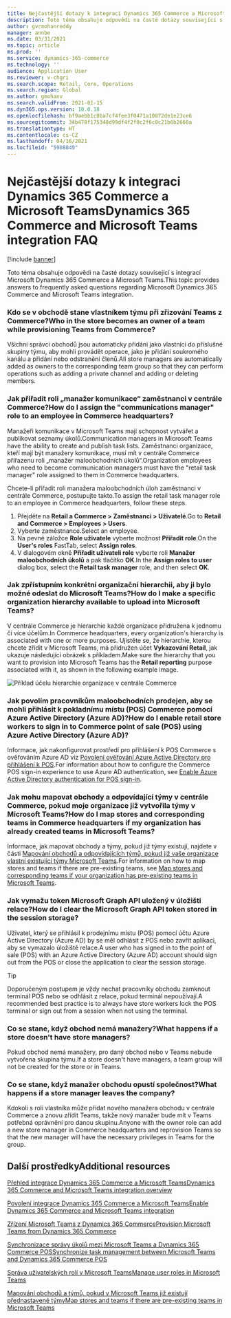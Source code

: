 ```yaml
---
title: Nejčastější dotazy k integraci Dynamics 365 Commerce a Microsoft Teams
description: Toto téma obsahuje odpovědi na časté dotazy související s integrací Microsoft Dynamics 365 Commerce a Microsoft Teams.
author: gvrmohanreddy
manager: annbe
ms.date: 03/31/2021
ms.topic: article
ms.prod: ''
ms.service: dynamics-365-commerce
ms.technology: ''
audience: Application User
ms.reviewer: v-chgri
ms.search.scope: Retail, Core, Operations
ms.search.region: Global
ms.author: gmohanv
ms.search.validFrom: 2021-01-15
ms.dyn365.ops.version: 10.0.18
ms.openlocfilehash: bf9aebb1c8ba7cf4fee3f0471a10872de1e23ce6
ms.sourcegitcommit: 34b478f175348d99df4f2f0c2f6c0c21b6b2660a
ms.translationtype: HT
ms.contentlocale: cs-CZ
ms.lasthandoff: 04/16/2021
ms.locfileid: "5908849"
---
```

# <a name="dynamics-365-commerce-and-microsoft-teams-integration-faq"></a><span data-ttu-id="db3c6-103">Nejčastější dotazy k integraci Dynamics 365 Commerce a Microsoft Teams</span><span class="sxs-lookup"><span data-stu-id="db3c6-103">Dynamics 365 Commerce and Microsoft Teams integration FAQ</span></span>

[!include [banner](includes/banner.md)]

<span data-ttu-id="db3c6-104">Toto téma obsahuje odpovědi na časté dotazy související s integrací Microsoft Dynamics 365 Commerce a Microsoft Teams.</span><span class="sxs-lookup"><span data-stu-id="db3c6-104">This topic provides answers to frequently asked questions regarding Microsoft Dynamics 365 Commerce and Microsoft Teams integration.</span></span>

### <a name="who-in-the-store-becomes-an-owner-of-a-team-while-provisioning-teams-from-commerce"></a><span data-ttu-id="db3c6-105">Kdo se v obchodě stane vlastníkem týmu při zřizování Teams z Commerce?</span><span class="sxs-lookup"><span data-stu-id="db3c6-105">Who in the store becomes an owner of a team while provisioning Teams from Commerce?</span></span> 

<span data-ttu-id="db3c6-106">Všichni správci obchodů jsou automaticky přidáni jako vlastníci do příslušné skupiny týmu, aby mohli provádět operace, jako je přidání soukromého kanálu a přidání nebo odstranění členů.</span><span class="sxs-lookup"><span data-stu-id="db3c6-106">All store managers are automatically added as owners to the corresponding team group so that they can perform operations such as adding a private channel and adding or deleting members.</span></span> 

### <a name="how-do-i-assign-the-communications-manager-role-to-an-employee-in-commerce-headquarters"></a><span data-ttu-id="db3c6-107">Jak přiřadit roli „manažer komunikace“ zaměstnanci v centrále Commerce?</span><span class="sxs-lookup"><span data-stu-id="db3c6-107">How do I assign the "communications manager" role to an employee in Commerce headquarters?</span></span> 

<span data-ttu-id="db3c6-108">Manažeři komunikace v Microsoft Teams mají schopnost vytvářet a publikovat seznamy úkolů.</span><span class="sxs-lookup"><span data-stu-id="db3c6-108">Communication managers in Microsoft Teams have the ability to create and publish task lists.</span></span> <span data-ttu-id="db3c6-109">Zaměstnanci organizace, kteří mají být manažery komunikace, musí mít v centrále Commerce přiřazenu roli „manažer maloobchodních úkolů“.</span><span class="sxs-lookup"><span data-stu-id="db3c6-109">Organization employees who need to become communication managers must have the "retail task manager" role assigned to them in Commerce headquarters.</span></span>

<span data-ttu-id="db3c6-110">Chcete-li přiřadit roli manažera maloobchodních úloh zaměstnanci v centrále Commerce, postupujte takto.</span><span class="sxs-lookup"><span data-stu-id="db3c6-110">To assign the retail task manager role to an employee in Commerce headquarters, follow these steps.</span></span>

1. <span data-ttu-id="db3c6-111">Přejděte na **Retail a Commerce \> Zaměstnanci \> Uživatelé**.</span><span class="sxs-lookup"><span data-stu-id="db3c6-111">Go to **Retail and Commerce \> Employees \> Users**.</span></span>
1. <span data-ttu-id="db3c6-112">Vyberte zaměstnance.</span><span class="sxs-lookup"><span data-stu-id="db3c6-112">Select an employee.</span></span>
1. <span data-ttu-id="db3c6-113">Na pevné záložce **Role uživatele** vyberte možnost **Přiřadit role**.</span><span class="sxs-lookup"><span data-stu-id="db3c6-113">On the **User's roles** FastTab, select **Assign roles**.</span></span>
1. <span data-ttu-id="db3c6-114">V dialogovém okně **Přiřadit uživateli role** vyberte roli **Manažer maloobchodních úkolů** a pak tlačítko **OK**.</span><span class="sxs-lookup"><span data-stu-id="db3c6-114">In the **Assign roles to user** dialog box, select the **Retail task manager** role, and then select **OK**.</span></span>

### <a name="how-do-i-make-a-specific-organization-hierarchy-available-to-upload-into-microsoft-teams"></a><span data-ttu-id="db3c6-115">Jak zpřístupním konkrétní organizační hierarchii, aby ji bylo možné odeslat do Microsoft Teams?</span><span class="sxs-lookup"><span data-stu-id="db3c6-115">How do I make a specific organization hierarchy available to upload into Microsoft Teams?</span></span>

<span data-ttu-id="db3c6-116">V centrále Commerce je hierarchie každé organizace přidružena k jednomu či více účelům.</span><span class="sxs-lookup"><span data-stu-id="db3c6-116">In Commerce headquarters, every organization's hierarchy is associated with one or more purposes.</span></span> <span data-ttu-id="db3c6-117">Ujistěte se, že hierarchie, kterou chcete zřídit v Microsoft Teams, má přidružen účet **Vykazování Retail**, jak ukazuje následující obrázek s příkladem.</span><span class="sxs-lookup"><span data-stu-id="db3c6-117">Make sure the hierarchy that you want to provision into Microsoft Teams has the **Retail reporting** purpose associated with it, as shown in the following example image.</span></span> 

![Příklad účelu hierarchie organizace v centrále Commerce](media/d365-commerce-organization-hierarchies-purpose.png)

### <a name="how-do-i-enable-retail-store-workers-to-sign-in-to-commerce-point-of-sale-pos-using-azure-active-directory-azure-ad"></a><span data-ttu-id="db3c6-119">Jak povolím pracovníkům maloobchodních prodejen, aby se mohli přihlásit k pokladnímu místu (POS) Commerce pomocí Azure Active Directory (Azure AD)?</span><span class="sxs-lookup"><span data-stu-id="db3c6-119">How do I enable retail store workers to sign in to Commerce point of sale (POS) using Azure Active Directory (Azure AD)?</span></span>

<span data-ttu-id="db3c6-120">Informace, jak nakonfigurovat prostředí pro přihlášení k POS Commerce s ověřováním Azure AD viz [Povolení ověřování Azure Active Directory pro přihlášení k POS](aad-pos-logon.md).</span><span class="sxs-lookup"><span data-stu-id="db3c6-120">For information about how to configure the Commerce POS sign-in experience to use Azure AD authentication, see [Enable Azure Active Directory authentication for POS sign-in](aad-pos-logon.md).</span></span>

### <a name="how-do-i-map-stores-and-corresponding-teams-in-commerce-headquarters-if-my-organization-has-already-created-teams-in-microsoft-teams"></a><span data-ttu-id="db3c6-121">Jak mohu mapovat obchody a odpovídající týmy v centrále Commerce, pokud moje organizace již vytvořila týmy v Microsoft Teams?</span><span class="sxs-lookup"><span data-stu-id="db3c6-121">How do I map stores and corresponding teams in Commerce headquarters if my organization has already created teams in Microsoft Teams?</span></span>

<span data-ttu-id="db3c6-122">Informace, jak mapovat obchody a týmy, pokud již týmy existují, najdete v části [Mapování obchodů a odpovídajících týmů, pokud již vaše organizace vlastní existující týmy Microsoft Teams](map-stores-existing-teams.md).</span><span class="sxs-lookup"><span data-stu-id="db3c6-122">For information on how to map stores and teams if there are pre-existing teams, see [Map stores and corresponding teams if your organization has pre-existing teams in Microsoft Teams](map-stores-existing-teams.md).</span></span>

### <a name="how-do-i-clear-the-microsoft-graph-api-token-stored-in-the-session-storage"></a><span data-ttu-id="db3c6-123">Jak vymažu token Microsoft Graph API uložený v úložišti relace?</span><span class="sxs-lookup"><span data-stu-id="db3c6-123">How do I clear the Microsoft Graph API token stored in the session storage?</span></span>

<span data-ttu-id="db3c6-124">Uživatel, který se přihlásil k prodejnímu místu (POS) pomocí účtu Azure Active Directory (Azure AD) by se měl odhlásit z POS nebo zavřít aplikaci, aby se vymazalo úložiště relace.</span><span class="sxs-lookup"><span data-stu-id="db3c6-124">A user who has signed in to the point of sale (POS) with an Azure Active Directory (Azure AD) account should sign out from the POS or close the application to clear the session storage.</span></span> 

> [!TIP]
> <span data-ttu-id="db3c6-125">Doporučeným postupem je vždy nechat pracovníky obchodu zamknout terminál POS nebo se odhlásit z relace, pokud terminál nepoužívají.</span><span class="sxs-lookup"><span data-stu-id="db3c6-125">A recommended best practice is to always have store workers lock the POS terminal or sign out from a session when not using the terminal.</span></span> 

### <a name="what-happens-if-a-store-doesnt-have-store-managers"></a><span data-ttu-id="db3c6-126">Co se stane, když obchod nemá manažery?</span><span class="sxs-lookup"><span data-stu-id="db3c6-126">What happens if a store doesn't have store managers?</span></span>

<span data-ttu-id="db3c6-127">Pokud obchod nemá manažery, pro daný obchod nebo v Teams nebude vytvořena skupina týmu.</span><span class="sxs-lookup"><span data-stu-id="db3c6-127">If a store doesn't have managers, a team group will not be created for the store or in Teams.</span></span> 

### <a name="what-happens-if-a-store-manager-leaves-the-company"></a><span data-ttu-id="db3c6-128">Co se stane, když manažer obchodu opustí společnost?</span><span class="sxs-lookup"><span data-stu-id="db3c6-128">What happens if a store manager leaves the company?</span></span>

<span data-ttu-id="db3c6-129">Kdokoli s rolí vlastníka může přidat nového manažera obchodu v centrále Commerce a znovu zřídit Teams, takže nový manažer bude mít v Teams potřebná oprávnění pro danou skupinu.</span><span class="sxs-lookup"><span data-stu-id="db3c6-129">Anyone with the owner role can add a new store manager in Commerce headquarters and reprovision Teams so that the new manager will have the necessary privileges in Teams for the group.</span></span> 

## <a name="additional-resources"></a><span data-ttu-id="db3c6-130">Další prostředky</span><span class="sxs-lookup"><span data-stu-id="db3c6-130">Additional resources</span></span>

[<span data-ttu-id="db3c6-131">Přehled integrace Dynamics 365 Commerce a Microsoft Teams</span><span class="sxs-lookup"><span data-stu-id="db3c6-131">Dynamics 365 Commerce and Microsoft Teams integration overview</span></span>](commerce-teams-integration.md)

[<span data-ttu-id="db3c6-132">Povolení integrace Dynamics 365 Commerce a Microsoft Teams</span><span class="sxs-lookup"><span data-stu-id="db3c6-132">Enable Dynamics 365 Commerce and Microsoft Teams integration</span></span>](enable-teams-integration.md)

[<span data-ttu-id="db3c6-133">Zřízení Microsoft Teams z Dynamics 365 Commerce</span><span class="sxs-lookup"><span data-stu-id="db3c6-133">Provision Microsoft Teams from Dynamics 365 Commerce</span></span>](provision-teams-from-commerce.md)

[<span data-ttu-id="db3c6-134">Synchronizace správy úkolů mezi Microsoft Teams a Dynamics 365 Commerce POS</span><span class="sxs-lookup"><span data-stu-id="db3c6-134">Synchronize task management between Microsoft Teams and Dynamics 365 Commerce POS</span></span>](synchronize-tasks-teams-pos.md)

[<span data-ttu-id="db3c6-135">Správa uživatelských rolí v Microsoft Teams</span><span class="sxs-lookup"><span data-stu-id="db3c6-135">Manage user roles in Microsoft Teams</span></span>](manage-user-roles-teams.md)

[<span data-ttu-id="db3c6-136">Mapování obchodů a týmů, pokud v Microsoft Teams již existují přednastavené týmy</span><span class="sxs-lookup"><span data-stu-id="db3c6-136">Map stores and teams if there are pre-existing teams in Microsoft Teams</span></span>](map-stores-existing-teams.md)
